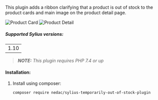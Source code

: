 This plugin adds a ribbon clarifying that a product is out of stock to the product cards and main image on the product detail page.

![Product Card](product_card.png)
![Product Detail](product_detail.png)

##### Supported Sylius versions:
<table>
    <tr><td>1.10</td></tr>
</table>


> **_NOTE:_** *This plugin requires PHP 7.4 or up*

#### Installation:

1. Install using composer:
    ```bash
    composer require nedac/sylius-temporarily-out-of-stock-plugin
